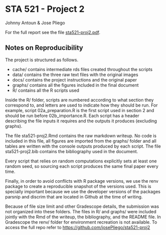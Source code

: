 # STA 521 - Project 2
Johnny Antoun & Jose Pliego

For the full report see the file [sta521-proj2.pdf](https://github.com/josePliego/sta521-proj2/blob/main/sta521-proj2.pdf).

## Notes on Reproducibility
The project is structured as follows.

+ cache/ contains intermediate rds files created throughout the scripts
+ data/ contains the three raw text files with the original images
+ docs/ contains the project instructions and the original paper
+ graphs/ contains all the figures included in the final document
+ R/ contains all the R scripts used

Inside the R/ folder, scripts are numbered according to what section they correspond to, and letters are used to indicate how they should be run. For example, script 02a_preparation.R is the first script used in section 2 and should be run before 02b_importance.R. Each script has a header describing the file inputs it requires and the outputs it produces (excluding graphs).

The file sta521-proj2.Rmd contains the raw markdown writeup. No code is included in this file, all figures are imported from the graphs/ folder and all tables are written with the console outputs produced by each script. The file sta521-proj2.bib contains the bibliography used in the document.

Every script that relies on random computations explicitly sets at least one random seed, so sourcing each script produces the same final paper every time.

Finally, in order to avoid conflicts with R package versions, we use the renv package to create a reproducible snapshot of the versions used. This is specially important because we use the developer versions of the packages parsnip and discrim that are located in Github at the time of writing.

Because of file size limit and other Gradescope details, the submission was not organized into these folders. The files in R/ and graphs/ were included jointly with the Rmd of the writeup, the bibliography, and the README file. In Gradescope the renv/ folder for environment recreation is not available. To access the full repo refer to https://github.com/josePliego/sta521-proj2

